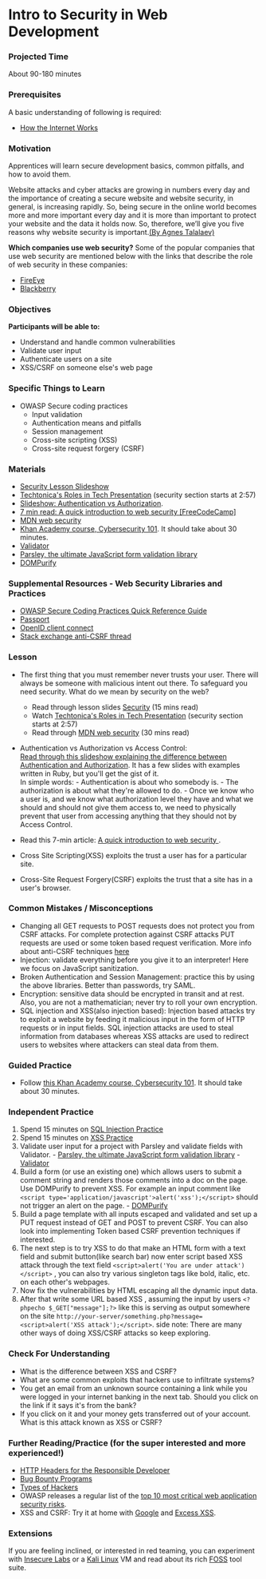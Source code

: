 # Intro to Security in Web Development

### Projected Time

About 90-180 minutes

### Prerequisites

A basic understanding of following is required:

- [How the Internet Works](/requests-and-responses/requests-and-responses.md)

### Motivation

Apprentices will learn secure development basics, common pitfalls, and how to avoid them.

Website attacks and cyber attacks are growing in numbers every day and the importance of creating a secure website and website security, in general, is increasing rapidly. So, being secure in the online world becomes more and more important every day and it is more than important to protect your website and the data it holds now. So, therefore, we’ll give you five reasons why website security is important.[(By Agnes Talalaev)](https://www.webarxsecurity.com/5-reasons-website-security-important-2018/)

**Which companies use web security?**
Some of the popular companies that use web security are mentioned below with the links that describe the role of web security in these companies:

- [FireEye](https://www.thesoftwarereport.com/top-25-cybersecurity-companies-of-2018/)
- [Blackberry](https://www.thesoftwarereport.com/top-25-cybersecurity-companies-of-2018/)

### Objectives

**Participants will be able to:**

- Understand and handle common vulnerabilities
- Validate user input
- Authenticate users on a site
- XSS/CSRF on someone else's web page

### Specific Things to Learn

- OWASP Secure coding practices
  - Input validation
  - Authentication means and pitfalls
  - Session management
  - Cross-site scripting (XSS)
  - Cross-site request forgery (CSRF)

### Materials

- [Security Lesson Slideshow](https://docs.google.com/presentation/d/1mNyxzYGW-6M5yxBfJsxiwb9lcko5sa91thlBPKTodMg/edit?usp=sharing)
- [Techtonica's Roles in Tech Presentation](https://drive.google.com/file/d/1jZY4K-KeqLDM4AXgxwymJrBxGi3DIhaH/view?usp=sharing) (security section starts at 2:57)
- [Slideshow: Authentication vs Authorization](https://docs.google.com/presentation/d/1iHXimPdzKOYpjhXC2Vh-8QmpG90PxHWBQ-gRb6k32zg/edit?usp=sharing).
- [7 min read: A quick introduction to web security [FreeCodeCamp]](https://medium.freecodecamp.org/a-quick-introduction-to-web-security-f90beaf4dd41)
- [MDN web security](https://developer.mozilla.org/en-US/docs/Learn/Server-side/First_steps/Website_security)
- [Khan Academy course, Cybersecurity 101](https://www.khanacademy.org/partner-content/nova/cybersecurity/cyber/v/cybersecurity-101). It should take about 30 minutes.
- [Validator](https://github.com/chriso/validator.js)
- [Parsley, the ultimate JavaScript form validation library](http://parsleyjs.org/)
- [DOMPurify](https://github.com/cure53/DOMPurify)

### Supplemental Resources - Web Security Libraries and Practices

- [OWASP Secure Coding Practices Quick Reference Guide](https://www.owasp.org/images/0/08/OWASP_SCP_Quick_Reference_Guide_v2.pdf)
- [Passport](http://passportjs.org/)
- [OpenID client connect](https://github.com/IdentityModel/oidc-client-js)
- [Stack exchange anti-CSRF thread](https://security.stackexchange.com/questions/90023/get-and-post-request-vulnerable-to-csrf-attack)

### Lesson

- The first thing that you must remember never trusts your user. There will always be someone with malicious intent out there. To safeguard you need security. What do we mean by security on the web?

  - Read through lesson slides [Security](https://docs.google.com/presentation/d/1mNyxzYGW-6M5yxBfJsxiwb9lcko5sa91thlBPKTodMg/edit?usp=sharing) (15 mins read)
  - Watch [Techtonica's Roles in Tech Presentation](https://drive.google.com/file/d/1jZY4K-KeqLDM4AXgxwymJrBxGi3DIhaH/view?usp=sharing) (security section starts at 2:57)
  - Read through [MDN web security](https://developer.mozilla.org/en-US/docs/Learn/Server-side/First_steps/Website_security) (30 mins read)

- Authentication vs Authorization vs Access Control:<br>
  [Read through this slideshow explaining the difference between Authentication and Authorization](https://docs.google.com/presentation/d/1iHXimPdzKOYpjhXC2Vh-8QmpG90PxHWBQ-gRb6k32zg/edit?usp=sharing). It has a few slides with examples written in Ruby, but you'll get the gist of it.<br>
  In simple words: - Authentication is about who somebody is. - The authorization is about what they're allowed to do. - Once we know who a user is, and we know what authorization level they have and what we should and should not give them access to, we need to physically prevent that user from accessing anything that they should not by Access Control.

- Read this 7-min article: [A quick introduction to web security
  ](https://medium.freecodecamp.org/a-quick-introduction-to-web-security-f90beaf4dd41).

- Cross Site Scripting(XSS) exploits the trust a user has for a particular site.
- Cross-Site Request Forgery(CSRF) exploits the trust that a site has in a user's browser.

### Common Mistakes / Misconceptions

- Changing all GET requests to POST requests does not protect you from CSRF attacks. For complete protection against CSRF attacks PUT requests are used or some token based request verification. More info about anti-CSRF techniques [here](https://security.stackexchange.com/questions/90023/get-and-post-request-vulnerable-to-csrf-attack)
- Injection: validate everything before you give it to an interpreter! Here we focus on JavaScript sanitization.
- Broken Authentication and Session Management: practice this by using the above libraries. Better than passwords, try SAML.
- Encryption: sensitive data should be encrypted in transit and at rest. Also, you are not a mathematician; never try to roll your own encryption.
- SQL injection and XSS(also injection based): Injection based attacks try to exploit a website by feeding it malicious input in the form of HTTP requests or in input fields. SQL injection attacks are used to steal information from databases whereas XSS attacks are used to redirect users to websites where attackers can steal data from them.

### Guided Practice

- Follow [this Khan Academy course, Cybersecurity 101](https://www.khanacademy.org/partner-content/nova/cybersecurity/cyber/v/cybersecurity-101). It should take about 30 minutes.

### Independent Practice

1. Spend 15 minutes on [SQL Injection Practice](https://www.hacksplaining.com/exercises/sql-injection)
2. Spend 15 minutes on [XSS Practice](https://xss-game.appspot.com/)
3. Validate user input for a project with Parsley and validate fields with Validator. - [Parsley, the ultimate JavaScript form validation library](http://parsleyjs.org/) - [Validator](https://github.com/chriso/validator.js)
4. Build a form (or use an existing one) which allows users to submit a comment string and renders those comments into a doc on the page. Use DOMPurify to prevent XSS. For example an input comment like `<script type='application/javascript'>alert('xss');</script>` should not trigger an alert on the page. - [DOMPurify](https://github.com/cure53/DOMPurify)
5. Build a page template with all inputs escaped and validated and set up a PUT request instead of GET and POST to prevent CSRF. You can also look into implementing Token based CSRF prevention techniques if interested.
6. The next step is to try XSS to do that make an HTML form with a text field and submit button(like search bar) now enter script based XSS attack through the text field `<script>alert('You are under attack')</script>` , you can also try various singleton tags like bold, italic, etc. on each other's webpages.
7. Now fix the vulnerabilities by HTML escaping all the dynamic input data.
8. After that write some URL based XSS , assuming the input by users `<?phpecho $_GET["message"];?>` like this is serving as output somewhere on the site `http://your-server/something.php?message=<script>alert('XSS attack');</script>`. side note: There are many other ways of doing XSS/CSRF attacks so keep exploring.

### Check For Understanding

- What is the difference between XSS and CSRF?
- What are some common exploits that hackers use to infiltrate systems?
- You get an email from an unknown source containing a link while you were logged in your internet banking in the next tab. Should you click on the link if it says it's from the bank?
- If you click on it and your money gets transferred out of your account. What is this attack known as XSS or CSRF?

### Further Reading/Practice (for the super interested and more experienced!)

- [HTTP Headers for the Responsible Developer](https://www.twilio.com/blog/a-http-headers-for-the-responsible-developer)
- [Bug Bounty Programs](https://www.bugcrowd.com/bug-bounty-list/)
- [Types of Hackers](https://www.cybrary.it/0p3n/types-of-hackers/)
- OWASP releases a regular list of the [top 10 most critical web application security risks](https://www.owasp.org/index.php/Category:OWASP_Top_Ten_Project).
- XSS and CSRF: Try it at home with [Google](https://xss-game.appspot.com/) and [Excess XSS](http://excess-xss.com/).

### Extensions

If you are feeling inclined, or interested in red teaming, you can experiment with [Insecure Labs](http://www.insecurelabs.org) or a [Kali Linux](https://www.kali.org/) VM and read about its rich [FOSS](https://www.fossmint.com/kali-linux-hacking-and-penetration-tools/) tool suite.

